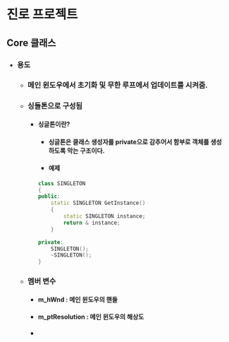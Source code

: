 # 진로 프로젝트

## Core 클래스
+ ### 용도
    + ### 메인 윈도우에서 초기화 및 무한 루프에서 업데이트를 시켜줌.
    + ### 싱들톤으로 구성됨
        + #### 싱글톤이란?
            + #### 싱글톤은 클래스 생성자를 private으로 감추어서 함부로 객체를 생성 하도록 막는 구조이다.
            + #### 예제
            ```C++
            class SINGLETON
            {
            public:
                static SINGLETON GetInstance()
                {
                    static SINGLETON instance;
                    return & instance;
                }

            private:
                SINGLETON();
                ~SINGLETON();
            }

    + ### 멤버 변수 
        + #### m_hWnd : 메인 윈도우의 핸들
        + #### m_ptResolution : 메인 윈도우의 해상도
        + 